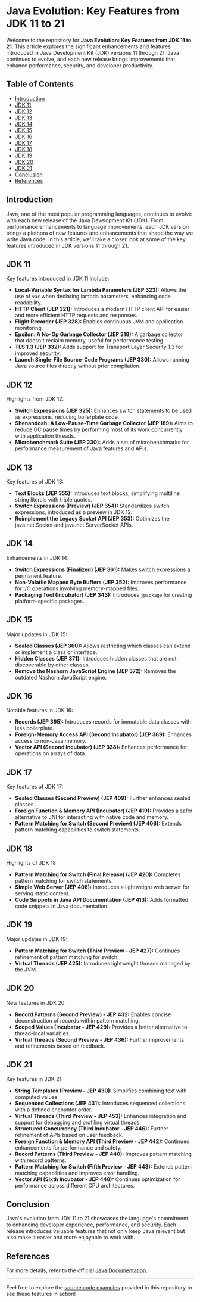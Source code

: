 # Java Evolution: Key Features from JDK 11 to 21

Welcome to the repository for **Java Evolution: Key Features from JDK 11 to 21**. This article explores the significant enhancements and features introduced in Java Development Kit (JDK) versions 11 through 21. Java continues to evolve, and each new release brings improvements that enhance performance, security, and developer productivity.

## Table of Contents
- [Introduction](#introduction)
- [JDK 11](#jdk-11)
- [JDK 12](#jdk-12)
- [JDK 13](#jdk-13)
- [JDK 14](#jdk-14)
- [JDK 15](#jdk-15)
- [JDK 16](#jdk-16)
- [JDK 17](#jdk-17)
- [JDK 18](#jdk-18)
- [JDK 19](#jdk-19)
- [JDK 20](#jdk-20)
- [JDK 21](#jdk-21)
- [Conclusion](#conclusion)
- [References](#references)

## Introduction
Java, one of the most popular programming languages, continues to evolve with each new release of the Java Development Kit (JDK). From performance enhancements to language improvements, each JDK version brings a plethora of new features and enhancements that shape the way we write Java code. In this article, we'll take a closer look at some of the key features introduced in JDK versions 11 through 21.

## JDK 11
Key features introduced in JDK 11 include:
- **Local-Variable Syntax for Lambda Parameters (JEP 323):** Allows the use of `var` when declaring lambda parameters, enhancing code readability.
- **HTTP Client (JEP 321):** Introduces a modern HTTP client API for easier and more efficient HTTP requests and responses.
- **Flight Recorder (JEP 328):** Enables continuous JVM and application monitoring.
- **Epsilon: A No-Op Garbage Collector (JEP 318):** A garbage collector that doesn't reclaim memory, useful for performance testing.
- **TLS 1.3 (JEP 332):** Adds support for Transport Layer Security 1.3 for improved security.
- **Launch Single-File Source-Code Programs (JEP 330):** Allows running Java source files directly without prior compilation.

## JDK 12
Highlights from JDK 12:
- **Switch Expressions (JEP 325):** Enhances switch statements to be used as expressions, reducing boilerplate code.
- **Shenandoah: A Low-Pause-Time Garbage Collector (JEP 189):** Aims to reduce GC pause times by performing most of its work concurrently with application threads.
- **Microbenchmark Suite (JEP 230):** Adds a set of microbenchmarks for performance measurement of Java features and APIs.

## JDK 13
Key features of JDK 13:
- **Text Blocks (JEP 355):** Introduces text blocks, simplifying multiline string literals with triple quotes.
- **Switch Expressions (Preview) (JEP 354):** Standardizes switch expressions, introduced as a preview in JDK 12.
- **Reimplement the Legacy Socket API (JEP 353):** Optimizes the java.net.Socket and java.net.ServerSocket APIs.

## JDK 14
Enhancements in JDK 14:
- **Switch Expressions (Finalized) (JEP 361):** Makes switch expressions a permanent feature.
- **Non-Volatile Mapped Byte Buffers (JEP 352):** Improves performance for I/O operations involving memory-mapped files.
- **Packaging Tool (Incubator) (JEP 343):** Introduces `jpackage` for creating platform-specific packages.

## JDK 15
Major updates in JDK 15:
- **Sealed Classes (JEP 360):** Allows restricting which classes can extend or implement a class or interface.
- **Hidden Classes (JEP 371):** Introduces hidden classes that are not discoverable by other classes.
- **Remove the Nashorn JavaScript Engine (JEP 372):** Removes the outdated Nashorn JavaScript engine.

## JDK 16
Notable features in JDK 16:
- **Records (JEP 395):** Introduces records for immutable data classes with less boilerplate.
- **Foreign-Memory Access API (Second Incubator) (JEP 389):** Enhances access to non-Java memory.
- **Vector API (Second Incubator) (JEP 338):** Enhances performance for operations on arrays of data.

## JDK 17
Key features of JDK 17:
- **Sealed Classes (Second Preview) (JEP 409):** Further enhances sealed classes.
- **Foreign Function & Memory API (Incubator) (JEP 419):** Provides a safer alternative to JNI for interacting with native code and memory.
- **Pattern Matching for Switch (Second Preview) (JEP 406):** Extends pattern matching capabilities to switch statements.

## JDK 18
Highlights of JDK 18:
- **Pattern Matching for Switch (Final Release) (JEP 420):** Completes pattern matching for switch statements.
- **Simple Web Server (JEP 408):** Introduces a lightweight web server for serving static content.
- **Code Snippets in Java API Documentation (JEP 413):** Adds formatted code snippets in Java documentation.

## JDK 19
Major updates in JDK 19:
- **Pattern Matching for Switch (Third Preview - JEP 427):** Continues refinement of pattern matching for switch.
- **Virtual Threads (JEP 425):** Introduces lightweight threads managed by the JVM.

## JDK 20
New features in JDK 20:
- **Record Patterns (Second Preview) - JEP 432:** Enables concise deconstruction of records within pattern matching.
- **Scoped Values (Incubator - JEP 429):** Provides a better alternative to thread-local variables.
- **Virtual Threads (Second Preview - JEP 436):** Further improvements and refinements based on feedback.

## JDK 21
Key features in JDK 21:
- **String Templates (Preview - JEP 430):** Simplifies combining text with computed values.
- **Sequenced Collections (JEP 431):** Introduces sequenced collections with a defined encounter order.
- **Virtual Threads (Third Preview - JEP 453):** Enhances integration and support for debugging and profiling virtual threads.
- **Structured Concurrency (Third Incubator - JEP 446):** Further refinement of APIs based on user feedback.
- **Foreign Function & Memory API (Third Preview - JEP 442):** Continued enhancements for performance and safety.
- **Record Patterns (Third Preview - JEP 440):** Improves pattern matching with record patterns.
- **Pattern Matching for Switch (Fifth Preview - JEP 443):** Extends pattern matching capabilities and improves error handling.
- **Vector API (Sixth Incubator - JEP 448):** Continues optimization for performance across different CPU architectures.

## Conclusion
Java's evolution from JDK 11 to 21 showcases the language's commitment to enhancing developer experience, performance, and security. Each release introduces valuable features that not only keep Java relevant but also make it easier and more enjoyable to work with.

## References
For more details, refer to the official [Java Documentation](https://docs.oracle.com/javase/).

---

Feel free to explore the [source code examples](./examples) provided in this repository to see these features in action!
